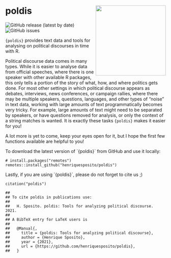 poldis <img src="inst/poldishexlogo.png" align="right" width="220"/>
====================================================================

<!-- badges: start -->

![GitHub release (latest by
date)](https://img.shields.io/github/v/release/henriquesposito/poldis)
![GitHub
issues](https://img.shields.io/github/issues-raw/henriquesposito/poldis)
<!-- badges: end -->

`{poldis}` provides text data and tools for analysing on political
discourses in time with R.

Political discourse data comes in many types. While it is easier to
analyse data from official speeches, where there is one speaker with
other available R packages, this only tells a portion of the story of
what, how, and where politics gets done. For most other settings in
which political discourse appears as debates, interviews, news
conferences, or campaign rallies, where there may be multiple speakers,
questions, languages, and other types of “noise” in text data, working
with large amounts of text programmatically becomes very tricky. For
example, large amounts of text might need to be separated by speakers,
or have questions removed for analysis, or only the context of a string
matches is wanted. It is exactly these tasks `{poldis}` makes it easier
for you!

A lot more is yet to come, keep your eyes open for it, but I hope the
first few functions available are helpful to you!

To download the latest version of ´{poldis}´ from GitHub and use it
locally:

    # install.packages("remotes")
    remotes::install_github("henriquesposito/poldis")

Lastly, if you are using ´{poldis}´, please do not forget to cite us ;)

    citation("poldis")

    ## 
    ## To cite poldis in publications use:
    ## 
    ##   H. Sposito. poldis: Tools for analyzing political discourse. 2021.
    ## 
    ## A BibTeX entry for LaTeX users is
    ## 
    ##   @Manual{,
    ##     title = {poldis: Tools for analyzing political discourse},
    ##     author = {Henrique Sposito},
    ##     year = {2021},
    ##     url = {https://github.com/henriquesposito/poldis},
    ##   }
